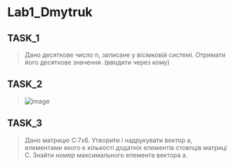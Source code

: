 # Lab1_Dmytruk
## TASK_1
> Дано десяткове число n, записане у вісімковій системі. Отримати його десяткове значення. (вводити через кому)
## TASK_2
> ![image](https://user-images.githubusercontent.com/99320958/221344952-3a32fdc9-c055-4fe0-920c-63eb39354121.png)
## TASK_3
> Дано матрицю C:7x6. Утворити і надрукувати вектор a, елементами якого є кількості додатніх елементів стовпців матриці C. Знайти номер максимального елемента вектора a.
